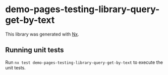 # demo-pages-testing-library-query-get-by-text

This library was generated with [Nx](https://nx.dev).

## Running unit tests

Run `nx test demo-pages-testing-library-query-get-by-text` to execute the unit tests.
